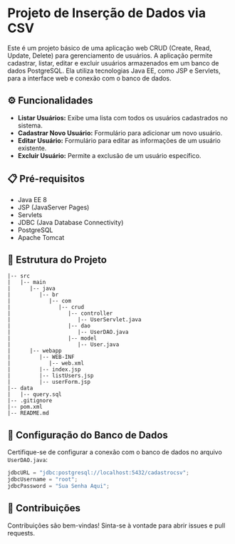 # Projeto de Inserção de Dados via CSV

Este é um projeto básico de uma aplicação web CRUD (Create, Read, Update, Delete) para gerenciamento de usuários. A aplicação permite cadastrar, listar, editar e excluir usuários armazenados em um banco de dados PostgreSQL. Ela utiliza tecnologias Java EE, como JSP e Servlets, para a interface web e conexão com o banco de dados.

## ⚙️ Funcionalidades
- **Listar Usuários:** Exibe uma lista com todos os usuários cadastrados no sistema.
- **Cadastrar Novo Usuário:** Formulário para adicionar um novo usuário.
- **Editar Usuário:** Formulário para editar as informações de um usuário existente.
- **Excluir Usuário:** Permite a exclusão de um usuário específico.

## 📋 Pré-requisitos
- Java EE 8
- JSP (JavaServer Pages)
- Servlets
- JDBC (Java Database Connectivity)
- PostgreSQL
- Apache Tomcat

## 📂 Estrutura do Projeto
```
|-- src
|   |-- main
|      |-- java
|         |-- br
|            |-- com
|               |-- crud
|                  |-- controller
|                     |-- UserServlet.java
|                  |-- dao
|                     |-- UserDAO.java
|                  |-- model
|                     |-- User.java
|      |-- webapp
|         |-- WEB-INF
|            |-- web.xml
|         |-- index.jsp
|         |-- listUsers.jsp
|         |-- userForm.jsp
|-- data
|   |-- query.sql
|-- .gitignore
|-- pom.xml
|-- README.md
```

## 🔧 Configuração do Banco de Dados
Certifique-se de configurar a conexão com o banco de dados no arquivo `UserDAO.java`:
```java
jdbcURL = "jdbc:postgresql://localhost:5432/cadastrocsv";
jdbcUsername = "root";
jdbcPassword = "Sua Senha Aqui";
```

## 🤝 Contribuições
Contribuições são bem-vindas! Sinta-se à vontade para abrir issues e pull requests.

